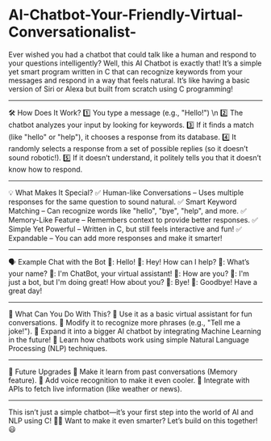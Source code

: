 # AI-Chatbot-Your-Friendly-Virtual-Conversationalist-

Ever wished you had a chatbot that could talk like a human and respond to your questions intelligently? Well, this AI Chatbot is exactly that! It’s a simple yet smart program written in C that can recognize keywords from your messages and respond in a way that feels natural. It’s like having a basic version of Siri or Alexa but built from scratch using C programming!
________________________________________
🛠 How Does It Work?
1️⃣ You type a message (e.g., "Hello!") \n
2️⃣ The chatbot analyzes your input by looking for keywords.
3️⃣ If it finds a match (like "hello" or "help"), it chooses a response from its database.
4️⃣ It randomly selects a response from a set of possible replies (so it doesn’t sound robotic!).
5️⃣ If it doesn’t understand, it politely tells you that it doesn’t know how to respond.
________________________________________
💡 What Makes It Special?
✅ Human-like Conversations – Uses multiple responses for the same question to sound natural.
✅ Smart Keyword Matching – Can recognize words like "hello", "bye", "help", and more.
✅ Memory-Like Feature – Remembers context to provide better responses.
✅ Simple Yet Powerful – Written in C, but still feels interactive and fun!
✅ Expandable – You can add more responses and make it smarter!
________________________________________
🗣 Example Chat with the Bot
👤: Hello!
🤖: Hey! How can I help?
👤: What’s your name?
🤖: I'm ChatBot, your virtual assistant!
👤: How are you?
🤖: I'm just a bot, but I'm doing great! How about you?
👤: Bye!
🤖: Goodbye! Have a great day!
________________________________________
🚀 What Can You Do With This?
🔹 Use it as a basic virtual assistant for fun conversations.
🔹 Modify it to recognize more phrases (e.g., "Tell me a joke!").
🔹 Expand it into a bigger AI chatbot by integrating Machine Learning in the future!
🔹 Learn how chatbots work using simple Natural Language Processing (NLP) techniques.
________________________________________
🔮 Future Upgrades
🔹 Make it learn from past conversations (Memory feature).
🔹 Add voice recognition to make it even cooler.
🔹 Integrate with APIs to fetch live information (like weather or news).
________________________________________
This isn’t just a simple chatbot—it’s your first step into the world of AI and NLP using C! 🚀💡
Want to make it even smarter? Let’s build on this together! 😃


